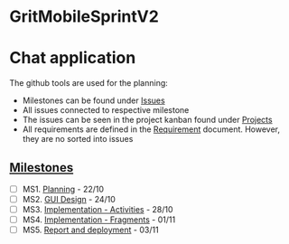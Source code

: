 # GritMobileSprintV2
# Chat application

The github tools are used for the planning: 
- Milestones can be found under [Issues](https://github.com/tallner/GritMobileSprintV2/issues)  
- All issues connected to respective milestone
- The issues can be seen in the project kanban found under [Projects](https://github.com/users/tallner/projects/4)
- All requirements are defined in the [Requirement](https://github.com/tallner/GritMobileSprintV2/blob/f0d4d3238102a311249d8b93f3a355aa2e3ddfc6/doc/Planning/Requirements.md) document. However, they are no sorted into issues
  
## [Milestones](https://github.com/tallner/GritMobileSprintV2/milestones)
- [ ] MS1. [Planning](https://github.com/tallner/GritMobileSprintV2/milestone/1) - 22/10
- [ ] MS2. [GUI Design](https://github.com/tallner/GritMobileSprintV2/milestone/2) - 24/10
- [ ] MS3. [Implementation - Activities](https://github.com/tallner/GritMobileSprintV2/milestone/3) - 28/10
- [ ] MS4. [Implementation - Fragments](https://github.com/tallner/GritMobileSprintV2/milestone/4) - 01/11
- [ ] MS5. [Report and deployment](https://github.com/tallner/GritMobileSprintV2/milestone/5) - 03/11
